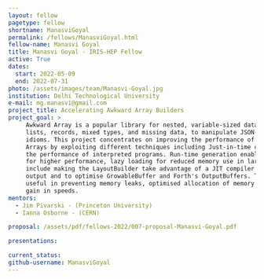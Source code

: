 ```yaml
---
layout: fellow
pagetype: fellow
shortname: ManasviGoyal
permalink: /fellows/ManasviGoyal.html
fellow-name: Manasvi Goyal
title: Manasvi Goyal - IRIS-HEP Fellow
active: True
dates:
  start: 2022-05-09
  end: 2022-07-31
photo: /assets/images/team/Manasvi-Goyal.jpg
institution: Delhi Technological University
e-mail: mg.manasvi@gmail.com
project_title: Accelerating Awkward Array Builders
project_goal: >
     Awkward Array is a popular library for nested, variable-sized data, including arbitrary-length
     lists, records, mixed types, and missing data, to manipulate JSON-like data using NumPy-like
     idioms. This project concentrates on improving the performance of the builders of Awkward
     Arrays by exploiting different techniques including Just-in-time compilation (JIT) to improve
     the performance of interpreted programs. Run-time generation enables detailed specialization
     for higher performance, lazy loading for reduced memory use in large scale projects. The tasks
     include making the LayoutBuilder take advantage of a JIT compiler to become as fast as specialised
     output and to optimise GrowableBuffer and Forth's OutputBuffers. This project will prove to be
     useful in preventing memory leaks, optimised allocation of memory and providing a significant
     gain in speeds.
mentors:
  - Jim Pivarski - (Princeton University)
  - Ianna Osborne - (CERN)

proposal: /assets/pdf/fellows-2022/007-proposal-Manasvi-Goyal.pdf

presentations:

current_status: 
github-username: ManasviGoyal
---
```

